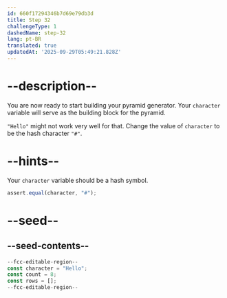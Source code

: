 ```yaml
---
id: 660f17294346b7d69e79db3d
title: Step 32
challengeType: 1
dashedName: step-32
lang: pt-BR
translated: true
updatedAt: '2025-09-29T05:49:21.828Z'
---
```


# --description--

You are now ready to start building your pyramid generator. Your `character` variable will serve as the building block for the pyramid.

`"Hello"` might not work very well for that. Change the value of `character` to be the hash character `"#"`.

# --hints--

Your `character` variable should be a hash symbol.

```js
assert.equal(character, "#");
```

# --seed--

## --seed-contents--

```js
--fcc-editable-region--
const character = "Hello";
const count = 8;
const rows = [];
--fcc-editable-region--
```
